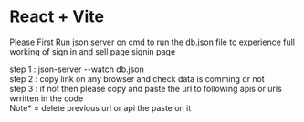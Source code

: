 # React + Vite

Please First Run json server on cmd
to run the db.json file
to experience full working of sign in and sell page signin page

step 1 : json-server --watch db.json<br/>
step 2 : copy link on any browser and check data is comming or not<br/>
step 3 : if not then please copy and paste the url to following apis or urls
wrritten in the code <br/>
Note* = delete previous url or api the paste on it

